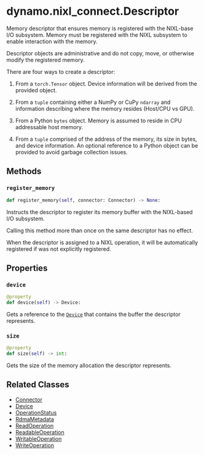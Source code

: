 <!--
SPDX-FileCopyrightText: Copyright (c) 2025 NVIDIA CORPORATION & AFFILIATES. All rights reserved.
SPDX-License-Identifier: Apache-2.0

Licensed under the Apache License, Version 2.0 (the "License");
you may not use this file except in compliance with the License.
You may obtain a copy of the License at

http://www.apache.org/licenses/LICENSE-2.0

Unless required by applicable law or agreed to in writing, software
distributed under the License is distributed on an "AS IS" BASIS,
WITHOUT WARRANTIES OR CONDITIONS OF ANY KIND, either express or implied.
See the License for the specific language governing permissions and
limitations under the License.
-->
# dynamo.nixl_connect.Descriptor

Memory descriptor that ensures memory is registered with the NIXL-base I/O subsystem.
Memory must be registered with the NIXL subsystem to enable interaction with the memory.

Descriptor objects are administrative and do not copy, move, or otherwise modify the registered memory.

There are four ways to create a descriptor:

 1. From a `torch.Tensor` object. Device information will be derived from the provided object.

 2. From a `tuple` containing either a NumPy or CuPy `ndarray` and information describing where the memory resides (Host/CPU vs GPU).

 3. From a Python `bytes` object. Memory is assumed to reside in CPU addressable host memory.

 4. From a `tuple` comprised of the address of the memory, its size in bytes, and device information.
    An optional reference to a Python object can be provided to avoid garbage collection issues.


## Methods

### `register_memory`

```python
def register_memory(self, connector: Connector) -> None:
```

Instructs the descriptor to register its memory buffer with the NIXL-based I/O subsystem.

Calling this method more than once on the same descriptor has no effect.

When the descriptor is assigned to a NIXL operation, it will be automatically registered if was not explicitly registered.


## Properties

### `device`

```python
@property
def device(self) -> Device:
```

Gets a reference to the [`Device`](device.md) that contains the buffer the descriptor represents.

### `size`

```python
@property
def size(self) -> int:
```

Gets the size of the memory allocation the descriptor represents.

## Related Classes

  - [Connector](connector.md)
  - [Device](device.md)
  - [OperationStatus](operation_status.md)
  - [RdmaMetadata](rdma_metadata.md)
  - [ReadOperation](read_operation.md)
  - [ReadableOperation](readable_operation.md)
  - [WritableOperation](writable_operation.md)
  - [WriteOperation](write_operation.md)
